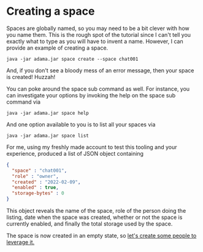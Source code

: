 # Creating a space

Spaces are globally named, so you may need to be a bit clever with how you name them.
This is the rough spot of the tutorial since I can't tell you exactly what to type as you will have to invent a name.
However, I can provide an example of creating a space.

```shell
java -jar adama.jar space create --space chat001
```

And, if you don't see a bloody mess of an error message, then your space is created! Huzzah!

You can poke around the space sub command as well. For instance, you can investigate your options by invoking the help on the space sub command via

```shell
java -jar adama.jar space help
```

And one option available to you is to list all your spaces via

```shell
java -jar adama.jar space list
```

For me, using my freshly made account to test this tooling and your experience, produced a list of JSON object containing

```json
{
  "space" : "chat001",
  "role" : "owner",
  "created" : "2022-02-09",
  "enabled" : true,
  "storage-bytes" : 0
}
```

This object reveals the name of the space, role of the person doing the listing, date when the space was created, whether or not the space is currently enabled, and finally the total storage used by the space.

The space is now created in an empty state, so [let's create some people to leverage it.](03-authorities.md)

